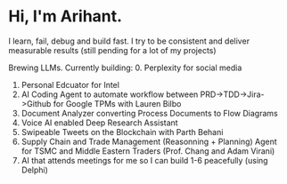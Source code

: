 # Hi, I'm Arihant.
I learn, fail, debug and build fast. I try to be consistent and deliver measurable results (still pending for a lot of my projects) 

Brewing LLMs. Currently building:
0. Perplexity for social media
1. Personal Edcuator for Intel
2. AI Coding Agent to automate workflow between PRD->TDD->Jira->Github for Google TPMs with Lauren Bilbo
3. Document Analyzer converting Process Documents to Flow Diagrams
4. Voice AI enabled Deep Research Assistant
5. Swipeable Tweets on the Blockchain with Parth Behani
6. Supply Chain and Trade Management (Reasonning + Planning) Agent for TSMC and Middle Eastern Traders (Prof. Chang and Adam Virani)
7. AI that attends meetings for me so I can build 1-6 peacefully (using Delphi)
